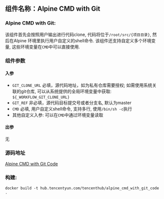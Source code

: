 ## 组件名称：Alpine CMD with Git

### Alpine CMD with Git:

该组件首先会按照用户输出进行代码clone, 代码将位于`/root/src/{项目目录}`, 然后在Alpine 环境里执行用户自定义的shell命令. 该组件还支持自定义多个环境变量, 这些环境变量在`CMD`中可以直接使用.

### 组件参数
#### 入参

- `GIT_CLONE_URL` 必填，源代码地址，如为私有仓库需要授权; 如需使用系统关联的git仓库, 可以从系统提供的全局环境变量中获取: `${_WORKFLOW_GIT_CLONE_URL}`
- `GIT_REF` 非必填，源代码目标提交号或者分支名, 默认为master
- `CMD` 必填, 用户自定义shell命令, 支持多行, 使用`/bin/sh -c`执行
- 其他自定义入参: 可以在`CMD`中通过环境变量读取
  

#### 出参
无

### 源码地址

[Alpine CMD with Git Code](https://github.com/tencentyun/workflow-components/tree/master/cmd/alpine_cmd_with_git_code)

### 构建:

`docker build -t hub.tencentyun.com/tencenthub/alpine_cmd_with_git_code .`
